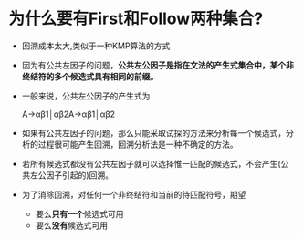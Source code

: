 # 为什么要有First和Follow两种集合?

+ 回溯成本太大,类似于一种KMP算法的方式

- 因为有公共左因子的问题，**公共左公因子是指在文法的产生式集合中，某个非终结符的多个候选式具有相同的前缀。**

- 一般来说，公共左公因子的产生式为

  

  A→αβ1│αβ2A→αβ1│αβ2

- 如果有公共左因子的问题，那么只能采取试探的方法来分析每一个候选式，分析的过程很可能产生回溯，回溯分析法是一种不确定的方法。

- 若所有候选式都没有公共左因子就可以选择惟一匹配的候选式，不会产生(公共左公因子引起的)回溯。

- 为了消除回溯，对任何一个非终结符和当前的待匹配符号，期望

  - 要么**只有一个**候选式可用
  - 要么**没有**候选式可用


